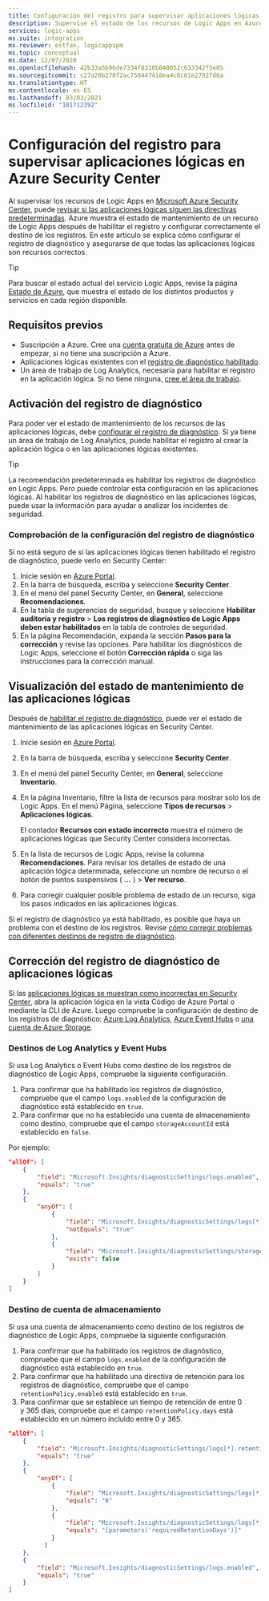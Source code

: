 ```yaml
---
title: Configuración del registro para supervisar aplicaciones lógicas en Azure Security Center
description: Supervise el estado de los recursos de Logic Apps en Azure Security Center mediante la configuración del registro de diagnóstico.
services: logic-apps
ms.suite: integration
ms.reviewer: estfan, logicappspm
ms.topic: conceptual
ms.date: 12/07/2020
ms.openlocfilehash: 42b33a5b96de7334f8310b040052c633342f5e05
ms.sourcegitcommit: c27a20b278f2ac758447418ea4c8c61e27927d6a
ms.translationtype: HT
ms.contentlocale: es-ES
ms.lasthandoff: 03/03/2021
ms.locfileid: "101712392"
---
```

# <a name="set-up-logging-to-monitor-logic-apps-in-azure-security-center"></a>Configuración del registro para supervisar aplicaciones lógicas en Azure Security Center

Al supervisar los recursos de Logic Apps en [Microsoft Azure Security Center](../security-center/security-center-introduction.md), puede [revisar si las aplicaciones lógicas siguen las directivas predeterminadas](#view-logic-apps-health-status). Azure muestra el estado de mantenimiento de un recurso de Logic Apps después de habilitar el registro y configurar correctamente el destino de los registros. En este artículo se explica cómo configurar el registro de diagnóstico y asegurarse de que todas las aplicaciones lógicas son recursos correctos.

> [!TIP]
> Para buscar el estado actual del servicio Logic Apps, revise la página [Estado de Azure](https://status.azure.com/), que muestra el estado de los distintos productos y servicios en cada región disponible.

## <a name="prerequisites"></a>Requisitos previos

* Suscripción a Azure. Cree una [cuenta gratuita de Azure](https://azure.microsoft.com/free/) antes de empezar, si no tiene una suscripción a Azure.
* Aplicaciones lógicas existentes con el [registro de diagnóstico habilitado](#enable-diagnostic-logging).
* Un área de trabajo de Log Analytics, necesaria para habilitar el registro en la aplicación lógica. Si no tiene ninguna, [cree el área de trabajo](../azure-monitor/logs/quick-create-workspace.md).

## <a name="enable-diagnostic-logging"></a>Activación del registro de diagnóstico

Para poder ver el estado de mantenimiento de los recursos de las aplicaciones lógicas, debe [configurar el registro de diagnóstico](monitor-logic-apps-log-analytics.md). Si ya tiene un área de trabajo de Log Analytics, puede habilitar el registro al crear la aplicación lógica o en las aplicaciones lógicas existentes.

> [!TIP]
> La recomendación predeterminada es habilitar los registros de diagnóstico en Logic Apps. Pero puede controlar esta configuración en las aplicaciones lógicas. Al habilitar los registros de diagnóstico en las aplicaciones lógicas, puede usar la información para ayudar a analizar los incidentes de seguridad.

### <a name="check-diagnostic-logging-setting"></a>Comprobación de la configuración del registro de diagnóstico

Si no está seguro de si las aplicaciones lógicas tienen habilitado el registro de diagnóstico, puede verlo en Security Center:

1. Inicie sesión en [Azure Portal](https://portal.azure.com).
1. En la barra de búsqueda, escriba y seleccione **Security Center**.
1. En el menú del panel Security Center, en **General**, seleccione **Recomendaciones**.
1. En la tabla de sugerencias de seguridad, busque y seleccione **Habilitar auditoría y registro** &gt; **Los registros de diagnóstico de Logic Apps deben estar habilitados** en la tabla de controles de seguridad.
1. En la página Recomendación, expanda la sección **Pasos para la corrección** y revise las opciones. Para habilitar los diagnósticos de Logic Apps, seleccione el botón **Corrección rápida** o siga las instrucciones para la corrección manual.

## <a name="view-logic-apps-health-status"></a>Visualización del estado de mantenimiento de las aplicaciones lógicas

Después de [habilitar el registro de diagnóstico](#enable-diagnostic-logging), puede ver el estado de mantenimiento de las aplicaciones lógicas en Security Center.

1. Inicie sesión en [Azure Portal](https://portal.azure.com).
1. En la barra de búsqueda, escriba y seleccione **Security Center**.
1. En el menú del panel Security Center, en **General**, seleccione **Inventario**.
1. En la página Inventario, filtre la lista de recursos para mostrar solo los de Logic Apps. En el menú Página, seleccione **Tipos de recursos** &gt; **Aplicaciones lógicas**.

   El contador **Recursos con estado incorrecto** muestra el número de aplicaciones lógicas que Security Center considera incorrectas.
1.  En la lista de recursos de Logic Apps, revise la columna **Recomendaciones**. Para revisar los detalles de estado de una aplicación lógica determinada, seleccione un nombre de recurso o el botón de puntos suspensivos ( **...** ) &gt; **Ver recurso**.
1.  Para corregir cualquier posible problema de estado de un recurso, siga los pasos indicados en las aplicaciones lógicas.

Si el registro de diagnóstico ya está habilitado, es posible que haya un problema con el destino de los registros. Revise [cómo corregir problemas con diferentes destinos de registro de diagnóstico](#fix-diagnostic-logging-for-logic-apps).

## <a name="fix-diagnostic-logging-for-logic-apps"></a>Corrección del registro de diagnóstico de aplicaciones lógicas

Si las [aplicaciones lógicas se muestran como incorrectas en Security Center](#view-logic-apps-health-status), abra la aplicación lógica en la vista Código de Azure Portal o mediante la CLI de Azure. Luego compruebe la configuración de destino de los registros de diagnóstico: [Azure Log Analytics](#log-analytics-and-event-hubs-destinations), [Azure Event Hubs](#log-analytics-and-event-hubs-destinations) o [una cuenta de Azure Storage](#storage-account-destination).

### <a name="log-analytics-and-event-hubs-destinations"></a>Destinos de Log Analytics y Event Hubs

Si usa Log Analytics o Event Hubs como destino de los registros de diagnóstico de Logic Apps, compruebe la siguiente configuración. 

1. Para confirmar que ha habilitado los registros de diagnóstico, compruebe que el campo `logs.enabled` de la configuración de diagnóstico está establecido en `true`. 
1. Para confirmar que no ha establecido una cuenta de almacenamiento como destino, compruebe que el campo `storageAccountId` está establecido en `false`.

Por ejemplo:

```json
"allOf": [
    {
        "field": "Microsoft.Insights/diagnosticSettings/logs.enabled",
        "equals": "true"
    },
    {
        "anyOf": [
            {
                "field": "Microsoft.Insights/diagnosticSettings/logs[*].retentionPolicy.enabled",
                "notEquals": "true"
            },
            {
                "field": "Microsoft.Insights/diagnosticSettings/storageAccountId",
                "exists": false
            }
        ]
    }
] 
```

### <a name="storage-account-destination"></a>Destino de cuenta de almacenamiento

Si usa una cuenta de almacenamiento como destino de los registros de diagnóstico de Logic Apps, compruebe la siguiente configuración.

1. Para confirmar que ha habilitado los registros de diagnóstico, compruebe que el campo `logs.enabled` de la configuración de diagnóstico está establecido en `true`.
1. Para confirmar que ha habilitado una directiva de retención para los registros de diagnóstico, compruebe que el campo `retentionPolicy.enabled` está establecido en `true`.
1. Para confirmar que se establece un tiempo de retención de entre 0 y 365 días, compruebe que el campo `retentionPolicy.days` está establecido en un número incluido entre 0 y 365.

```json
"allOf": [
    {
        "field": "Microsoft.Insights/diagnosticSettings/logs[*].retentionPolicy.enabled",
        "equals": "true"
    },
    {
        "anyOf": [
            {
                "field": "Microsoft.Insights/diagnosticSettings/logs[*].retentionPolicy.days",
                "equals": "0"
            },
            {
                "field": "Microsoft.Insights/diagnosticSettings/logs[*].retentionPolicy.days",
                "equals": "[parameters('requiredRetentionDays')]"
            }
          ]
    },
    {
        "field": "Microsoft.Insights/diagnosticSettings/logs.enabled",
        "equals": "true"
    }
]
```
